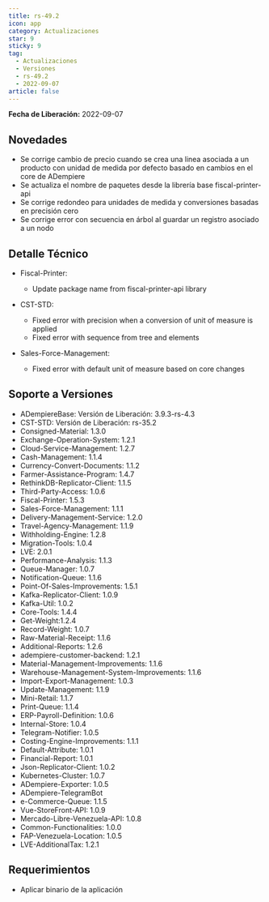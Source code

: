 ```yaml
---
title: rs-49.2
icon: app
category: Actualizaciones
star: 9
sticky: 9
tag:
  - Actualizaciones
  - Versiones
  - rs-49.2
  - 2022-09-07
article: false
---
```


**Fecha de Liberación:** 2022-09-07

## Novedades

- Se corrige cambio de precio cuando se crea una linea asociada a un producto con unidad de medida por defecto basado en cambios en el core de ADempiere
- Se actualiza el nombre de paquetes desde la librería base fiscal-printer-api
- Se corrige redondeo para unidades de medida y conversiones basadas en precisión cero
- Se corrige error con secuencia en árbol al guardar un registro asociado a un nodo

## Detalle Técnico

- Fiscal-Printer:

  - Update package name from fiscal-printer-api library

- CST-STD:

  - Fixed error with precision when a conversion of unit of measure is applied
  - Fixed error with sequence from tree and elements

- Sales-Force-Management:

  - Fixed error with default unit of measure based on core changes
  
## Soporte a Versiones

- ADempiereBase: Versión de Liberación: 3.9.3-rs-4.3
- CST-STD: Versión de Liberación: rs-35.2
- Consigned-Material: 1.3.0
- Exchange-Operation-System: 1.2.1
- Cloud-Service-Management: 1.2.7
- Cash-Management: 1.1.4
- Currency-Convert-Documents: 1.1.2
- Farmer-Assistance-Program: 1.4.7
- RethinkDB-Replicator-Client: 1.1.5
- Third-Party-Access: 1.0.6
- Fiscal-Printer: 1.5.3
- Sales-Force-Management: 1.1.1
- Delivery-Management-Service: 1.2.0
- Travel-Agency-Management: 1.1.9
- Withholding-Engine: 1.2.8
- Migration-Tools: 1.0.4
- LVE: 2.0.1
- Performance-Analysis: 1.1.3
- Queue-Manager: 1.0.7
- Notification-Queue: 1.1.6
- Point-Of-Sales-Improvements: 1.5.1
- Kafka-Replicator-Client: 1.0.9
- Kafka-Util: 1.0.2
- Core-Tools: 1.4.4
- Get-Weight:1.2.4
- Record-Weight: 1.0.7
- Raw-Material-Receipt: 1.1.6
- Additional-Reports: 1.2.6
- adempiere-customer-backend: 1.2.1
- Material-Management-Improvements: 1.1.6
- Warehouse-Management-System-Improvements: 1.1.6
- Import-Export-Management: 1.0.3
- Update-Management: 1.1.9
- Mini-Retail: 1.1.7
- Print-Queue: 1.1.4
- ERP-Payroll-Definition: 1.0.6
- Internal-Store: 1.0.4
- Telegram-Notifier: 1.0.5
- Costing-Engine-Improvements: 1.1.1
- Default-Attribute: 1.0.1
- Financial-Report: 1.0.1
- Json-Replicator-Client: 1.0.2
- Kubernetes-Cluster: 1.0.7
- ADempiere-Exporter: 1.0.5
- ADempiere-TelegramBot
- e-Commerce-Queue: 1.1.5
- Vue-StoreFront-API: 1.0.9
- Mercado-Libre-Venezuela-API: 1.0.8
- Common-Functionalities: 1.0.0
- FAP-Venezuela-Location: 1.0.5
- LVE-AdditionalTax: 1.2.1

## Requerimientos

- Aplicar binario de la aplicación